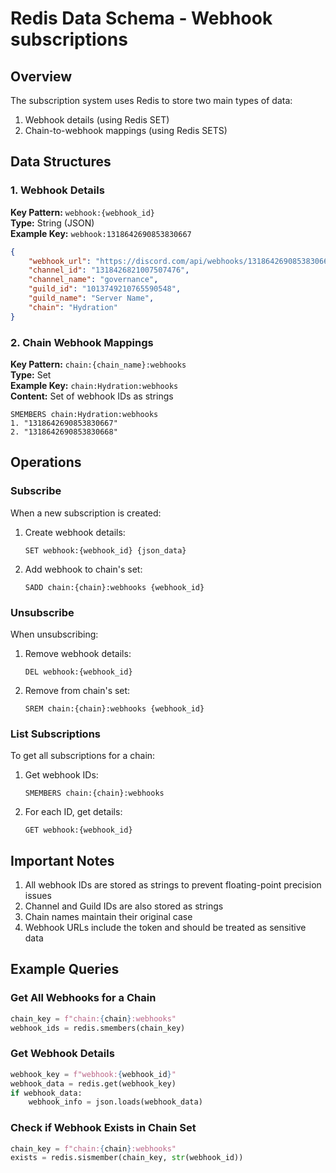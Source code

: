 # Redis Data Schema - Webhook subscriptions

## Overview
The subscription system uses Redis to store two main types of data:
1. Webhook details (using Redis SET)
2. Chain-to-webhook mappings (using Redis SETS)

## Data Structures

### 1. Webhook Details
**Key Pattern:** `webhook:{webhook_id}`  
**Type:** String (JSON)  
**Example Key:** `webhook:1318642690853830667`

```json
{
    "webhook_url": "https://discord.com/api/webhooks/1318642690853830667/token",
    "channel_id": "1318426821007507476",
    "channel_name": "governance",
    "guild_id": "1013749210765590548",
    "guild_name": "Server Name",
    "chain": "Hydration"
}
```

### 2. Chain Webhook Mappings
**Key Pattern:** `chain:{chain_name}:webhooks`  
**Type:** Set  
**Example Key:** `chain:Hydration:webhooks`  
**Content:** Set of webhook IDs as strings

```
SMEMBERS chain:Hydration:webhooks
1. "1318642690853830667"
2. "1318642690853830668"
```

## Operations

### Subscribe
When a new subscription is created:
1. Create webhook details:
   ```redis
   SET webhook:{webhook_id} {json_data}
   ```
2. Add webhook to chain's set:
   ```redis
   SADD chain:{chain}:webhooks {webhook_id}
   ```

### Unsubscribe
When unsubscribing:
1. Remove webhook details:
   ```redis
   DEL webhook:{webhook_id}
   ```
2. Remove from chain's set:
   ```redis
   SREM chain:{chain}:webhooks {webhook_id}
   ```

### List Subscriptions
To get all subscriptions for a chain:
1. Get webhook IDs:
   ```redis
   SMEMBERS chain:{chain}:webhooks
   ```
2. For each ID, get details:
   ```redis
   GET webhook:{webhook_id}
   ```

## Important Notes

1. All webhook IDs are stored as strings to prevent floating-point precision issues
2. Channel and Guild IDs are also stored as strings
3. Chain names maintain their original case
4. Webhook URLs include the token and should be treated as sensitive data

## Example Queries

### Get All Webhooks for a Chain
```python
chain_key = f"chain:{chain}:webhooks"
webhook_ids = redis.smembers(chain_key)
```

### Get Webhook Details
```python
webhook_key = f"webhook:{webhook_id}"
webhook_data = redis.get(webhook_key)
if webhook_data:
    webhook_info = json.loads(webhook_data)
```

### Check if Webhook Exists in Chain Set
```python
chain_key = f"chain:{chain}:webhooks"
exists = redis.sismember(chain_key, str(webhook_id))
```